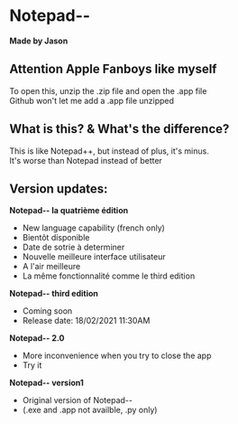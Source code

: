 # Notepad--
**Made by Jason**

## Attention Apple Fanboys like myself
To open this, unzip the .zip file and open the .app file\
Github won't let me add a .app file unzipped

## What is this? & What's the difference?
This is like Notepad++, but instead of plus, it's minus.\
It's worse than Notepad instead of better

## Version updates:
**Notepad-- la quatrième édition**
- New language capability (french only)
- Bientôt disponible
- Date de sotrie à determiner
- Nouvelle meilleure interface utilisateur
- A l'air meilleure
- La même fonctionnalité comme le third edition

**Notepad-- third edition**
- Coming soon
- Release date: 18/02/2021 11:30AM

**Notepad-- 2.0**
- More inconvenience when you try to close the app
- Try it

**Notepad-- version1**
- Original version of Notepad--
- (.exe and .app not availble, .py only)
